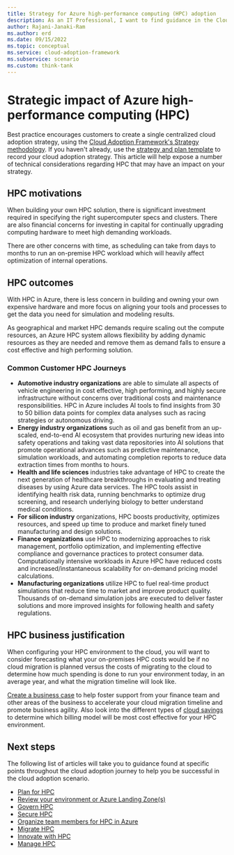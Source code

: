 ```yaml
---
title: Strategy for Azure high-performance computing (HPC) adoption
description: As an IT Professional, I want to find guidance in the Cloud Adoption Framework covering the strategy scenario for using Azure High-performance computing (HPC) as part of my IT strategy.
author: Rajani-Janaki-Ram
ms.author: erd
ms.date: 09/15/2022
ms.topic: conceptual
ms.service: cloud-adoption-framework
ms.subservice: scenario
ms.custom: think-tank
---
```


# Strategic impact of Azure high-performance computing (HPC)

Best practice encourages customers to create a single centralized cloud adoption strategy, using the [Cloud Adoption Framework's Strategy methodology](../../strategy/index.md). If you haven't already, use the [strategy and plan template](https://raw.githubusercontent.com/microsoft/CloudAdoptionFramework/master/plan/cloud-adoption-framework-strategy-plan-template.docx) to record your cloud adoption strategy. This article will help expose a number of technical considerations regarding HPC that may have an impact on your strategy.

## HPC motivations

When building your own HPC solution, there is significant investment required in specifying the right supercomputer specs and clusters. There are also financial concerns for investing in capital for continually upgrading computing hardware to meet high demanding workloads.

There are other concerns with time, as scheduling can take from days to months to run an on-premise HPC workload which will heavily affect optimization of internal operations.

## HPC outcomes

With HPC in Azure, there is less concern in building and owning your own expensive hardware and more focus on aligning your tools and processes to get the data you need for simulation and modeling results.

As geographical and market HPC demands require scaling out the compute resources, an Azure HPC system allows flexibility by adding dynamic resources as they are needed and remove them as demand falls to ensure a cost effective and high performing solution.

### Common Customer HPC Journeys

- **Automotive industry organizations** are able to simulate all aspects of vehicle engineering in cost effective, high performing, and highly secure infrastructure without concerns over traditional costs and maintenance responsibilities. HPC in Azure includes AI tools to find insights from 30 to 50 billion data points for complex data analyses such as racing strategies or autonomous driving.
- **Energy industry organizations** such as oil and gas benefit from an up-scaled, end-to-end AI ecosystem that provides nurturing new ideas into safety operations and taking vast data repositories into AI solutions that promote operational advances such as predictive maintenance, simulation workloads, and automating completion reports to reduce data extraction times from months to hours.
- **Health and life sciences** industries take advantage of HPC to create the next generation of healthcare breakthroughs in evaluating and treating diseases by using Azure data services. The HPC tools  assist in identifying health risk data, running benchmarks to optimize drug screening, and research underlying biology to better understand medical conditions.
- **For silicon industry** organizations, HPC boosts productivity, optimizes resources, and speed up time to produce and market finely tuned manufacturing and design solutions.
- **Finance organizations** use HPC to modernizing approaches to risk management, portfolio optimization, and implementing effective compliance and governance practices to protect consumer data. Computationally intensive workloads in Azure HPC have reduced costs and increased/instantaneous scalability for on-demand pricing model calculations.
- **Manufacturing organizations** utilize HPC to fuel real-time product simulations that reduce time to market and improve product quality. Thousands of on-demand simulation jobs are executed to deliver faster solutions and more improved insights for following health and safety regulations.  

## HPC business justification

When configuring your HPC environment to the cloud, you will want to consider forecasting what your on-premises HPC costs would be if no cloud migration is planned versus the costs of migrating to the cloud to determine how much spending is done to run your environment today, in an average year, and what the migration timeline will look like.

[Create a business case](../../strategy/cloud-migration-business-case.md) to help foster support from your finance team and other areas of the business to accelerate your cloud migration timeline and promote business agility. Also look into the different types of [cloud savings](../../strategy/cloud-migration-business-case.md#cloud-savings) to determine which billing model will be most cost effective for your HPC environment.

## Next steps

The following list of articles will take you to guidance found at specific points throughout the cloud adoption journey to help you be successful in the cloud adoption scenario.

- [Plan for HPC](./plan.md)
- [Review your environment or Azure Landing Zone(s)](./ready.md)
- [Govern HPC](./govern.md)
- [Secure HPC](./secure.md)
- [Organize team members for HPC in Azure](./organize.md)
- [Migrate HPC](./migrate.md)
- [Innovate with HPC](./innovate.md)
- [Manage HPC](./manage.md)

